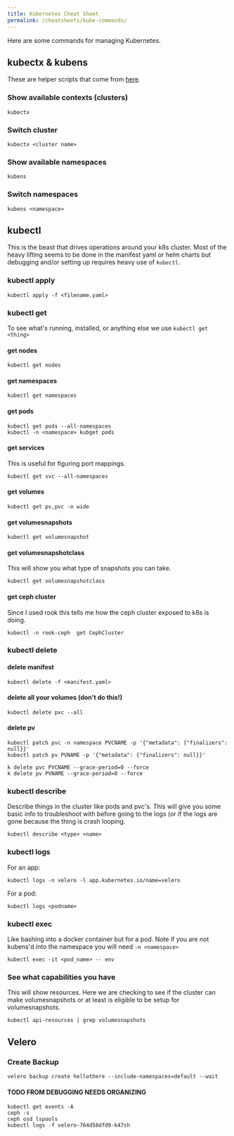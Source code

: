 ```yaml
---
title: Kubernetes Cheat Sheet
permalink: /cheatsheets/kube-commands/
---
```


Here are some commands for managing Kubernetes.

## kubectx & kubens

These are helper scripts that come from [here](https://github.com/ahmetb/kubectx).

### Show available contexts (clusters)

```
kubectx
```

### Switch cluster

```
kubectx <cluster name>
```

### Show available namespaces

```
kubens
```

### Switch namespaces

```
kubens <namespace>
```

## kubectl

This is the beast that drives operations around your k8s cluster. Most of the heavy lifting seems to be done in the manifest yaml or helm charts but debugging and/or setting up requires heavy use of `kubectl`.

### kubectl apply

```
kubectl apply -f <filename.yaml>
```

### kubectl get

To see what's running, installed, or anything else we use `kubectl get <thing>`

#### get nodes

```
kubectl get nodes
```

#### get namespaces

```
kubectl get namespaces
```

#### get pods

```
kubectl get pods --all-namespaces
kubectl -n <namespace> kubget pods 
```

#### get services

This is useful for figuring port mappings.

```
kubectl get svc --all-namespaces
```

#### get volumes

```
kubectl get pv,pvc -o wide
```
#### get volumesnapshots

```
kubectl get volumesnapshot
```

#### get volumesnapshotclass

This will show you what type of snapshots you can take.

```
kubectl get volumesnapshotclass
```

#### get ceph cluster

Since I used rook this tells me how the ceph cluster exposed to k8s is doing.

```
kubectl -n rook-ceph  get CephCluster
```

### kubectl delete

#### delete manifest

```
kubectl delete -f <manifest.yaml>
```

#### delete all your volumes (don't do this!)

```
kubectl delete pvc --all
```

#### delete pv

```
kubectl patch pvc -n namespace PVCNAME -p '{"metadata": {"finalizers": null}}'
kubectl patch pv PVNAME -p '{"metadata": {"finalizers": null}}'

k delete pvc PVCNAME --grace-period=0 --force
k delete pv PVNAME --grace-period=0 --force
```

### kubectl describe

Describe things in the cluster like pods and pvc's. This will give you some basic info to troubleshoot with before going to the logs (or if the logs are gone because the thing is crash looping.

```
kubectl describe <type> <name>
```

### kubectl logs

For an app:

```
kubectl logs -n velero -l app.kubernetes.io/name=velero
```

For a pod:

```
kubectl logs <podname>
```

### kubectl exec

Like bashing into a docker container but for a pod. Note if you are not kubens'd into the namespace you will need `-n <namespace>`

```
kubectl exec -it <pod_name> -- env
```

### See what capabilities you have

This will show resources. Here we are checking to see if the cluster can make volumesnapshots or at least is eligible to be setup for volumesnapshots.

```
kubectl api-resources | grep volumesnapshots
```

## Velero

### Create Backup

```
velero backup create hellothere --include-namespaces=default --wait
```

#### TODO FROM DEBUGGING NEEDS ORGANIZING

```
kubectl get events -A
ceph -s
ceph osd lspools
kubectl logs -f velero-764d58dfd9-k47sh
```

